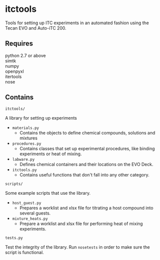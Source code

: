itctools
=========
Tools for setting up ITC experiments in an automated fashion using the Tecan EVO and Auto-iTC 200.

Requires
--------
python 2.7 or above  
simtk  
numpy  
openpyxl  
itertools  
nose  

Contains
--------
`itctools/`

A library for setting up experiments

  - `materials.py`
    - Contains the objects to define chemical compounds, solutions and mixtures
  - `procedures.py`
    - Contains classes that set up experimental procedures, like binding experiments or heat of mixing.
  - `labware.py`
    - Defines chemical containers and their locations on the EVO Deck.
  - `itctools.py`
    - Contains useful functions that don't fall into any other category. 

`scripts/`

Some example scripts that use the library.

  - `host_guest.py`
    - Prepares a worklist and xlsx file for titrating a host compound into several guests.
  - `mixture_heats.py`
    - Prepare a worklist and xlsx file for performing heat of mixing experiments.
    
`tests.py`

Test the integrity of the library. Run `nosetests` in order to make sure the script is functional.
